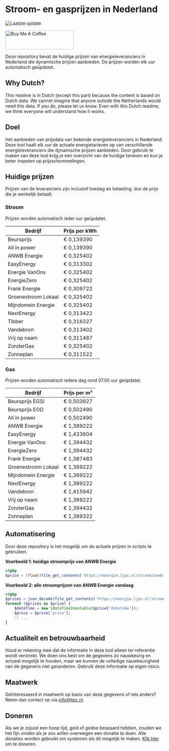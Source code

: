 # Stroom- en gasprijzen in Nederland

![Laatste update](https://img.shields.io/badge/laatste%20update-2025--02--17%2022%3A00%20CET-brightgreen)

<a href="https://www.buymeacoffee.com/Lars-" target="_blank"><img src="https://cdn.buymeacoffee.com/buttons/v2/default-orange.png" alt="Buy Me A Coffee" height="60" style="height: 60px !important;width: 217px !important;" ></a>

Deze repository bevat de huidige prijzen van energieleveranciers in Nederland die dynamische prijzen aanbieden. De prijzen worden elk uur automatisch geüpdatet.

## Why Dutch?

This readme is in Dutch (except this part) because the content is based on Dutch data. We cannot imagine that anyone outside the Netherlands would need this data. If you do, please let us know. Even with this Dutch readme, we think
everyone will understand how it works.

## Doel

Het aanbieden van prijsdata van bekende energieleveranciers in Nederland. Deze tool haalt elk uur de actuele energietarieven op van verschillende energieleveranciers die dynamische prijzen aanbieden. Door gebruik te maken van deze tool
krijg je een overzicht van de huidige tarieven en kun je beter inspelen op prijsschommelingen.

## Huidige prijzen

Prijzen van de leveranciers zijn inclusief toeslag en belasting, dus de prijs die je werkelijk betaalt.

### Stroom

Prijzen worden automatisch ieder uur geüpdatet.

 Bedrijf | Prijs per kWh 
---------|---------------
Beursprijs | € 0,139390
All in power | € 0,139390
ANWB Energie | € 0,325402
EasyEnergy | € 0,313302
Energie VanOns | € 0,325402
EnergieZero | € 0,325402
Frank Energie | € 0,309722
Groenestroom Lokaal | € 0,325402
Mijndomein Energie | € 0,325402
NextEnergy | € 0,313422
Tibber | € 0,316327
Vandebron | € 0,313402
Vrij op naam | € 0,311487
ZonderGas | € 0,325402
Zonneplan | € 0,311522


### Gas

Prijzen worden automatisch iedere dag rond 07.00 uur geüpdatet.

 Bedrijf | Prijs per m³ 
---------|--------------
Beursprijs EGSI | € 0,503927
Beursprijs EOD | € 0,502490
All in power | € 0,502490
ANWB Energie | € 1,389222
EasyEnergy | € 1,433604
Energie VanOns | € 1,394432
EnergieZero | € 1,394432
Frank Energie | € 1,387483
Groenestroom Lokaal | € 1,389222
Mijndomein Energie | € 1,389222
NextEnergy | € 1,389222
Vandebron | € 1,415942
Vrij op naam | € 1,389222
ZonderGas | € 1,394432
Zonneplan | € 1,389322


## Automatisering

Door deze repository is het mogelijk om de actuele prijzen in scripts te gebruiken.

**Voorbeeld 1: huidige stroomprijs van ANWB Energie**

```php
<?php
$price = (float)file_get_contents('https://energie.ljpc.nl/stroom/anwb-energie-nu.txt');

```

**Voorbeeld 2: alle stroomprijzen van ANWB Energie vandaag**

```php
<?php
$prices = json_decode(file_get_contents('https://energie.ljpc.nl/stroom/all-in-power-vandaag.json'),true);
foreach ($prices as $price) {
    $dateTime = new \DateTimeImmutable($price['datetime']);
    $price = $price['price'];
    // ...
}
```

## Actualiteit en betrouwbaarheid

Houd er rekening mee dat de informatie in deze tool alleen ter referentie wordt verstrekt. We doen ons best om de gegevens zo nauwkeurig en actueel mogelijk te houden, maar we kunnen de volledige nauwkeurigheid van de gegevens niet
garanderen. Gebruik deze informatie op eigen risico.

## Maatwerk

Geïnteresseerd in maatwerk op basis van deze gegevens of iets anders? Neem dan contact op
via [info@ljpc.nl](mailto:info@ljpc.nl?subject=Energie%20prijzen).

## Doneren

Als we je zojuist een hoop tijd, geld of gedoe bespaard hebben, zouden we het fijn vinden als je zou willen overwegen een
donatie te doen. Alle donaties worden gebruikt om systemen als dit mogelijk te
maken. [Klik hier](https://www.buymeacoffee.com/Lars-) om te doneren.
